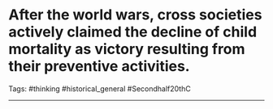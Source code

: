 # After the world wars, cross societies actively claimed the decline of child mortality as victory resulting from their preventive activities.
Tags: #thinking #historical_general #Secondhalf20thC

---